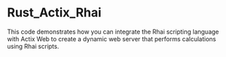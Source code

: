 # Rust_Actix_Rhai

This code demonstrates how you can integrate the Rhai scripting language with Actix Web to create a dynamic web server that performs calculations using Rhai scripts.
